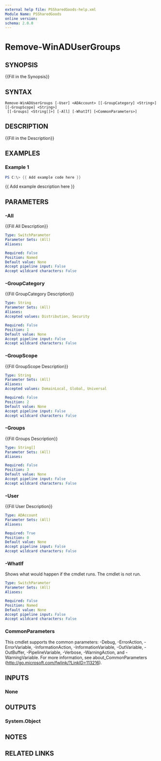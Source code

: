```yaml
---
external help file: PSSharedGoods-help.xml
Module Name: PSSharedGoods
online version:
schema: 2.0.0
---
```


# Remove-WinADUserGroups

## SYNOPSIS
{{Fill in the Synopsis}}

## SYNTAX

```
Remove-WinADUserGroups [-User] <ADAccount> [[-GroupCategory] <String>] [[-GroupScope] <String>]
 [[-Groups] <String[]>] [-All] [-WhatIf] [<CommonParameters>]
```

## DESCRIPTION
{{Fill in the Description}}

## EXAMPLES

### Example 1
```powershell
PS C:\> {{ Add example code here }}
```

{{ Add example description here }}

## PARAMETERS

### -All
{{Fill All Description}}

```yaml
Type: SwitchParameter
Parameter Sets: (All)
Aliases:

Required: False
Position: Named
Default value: None
Accept pipeline input: False
Accept wildcard characters: False
```

### -GroupCategory
{{Fill GroupCategory Description}}

```yaml
Type: String
Parameter Sets: (All)
Aliases:
Accepted values: Distribution, Security

Required: False
Position: 1
Default value: None
Accept pipeline input: False
Accept wildcard characters: False
```

### -GroupScope
{{Fill GroupScope Description}}

```yaml
Type: String
Parameter Sets: (All)
Aliases:
Accepted values: DomainLocal, Global, Universal

Required: False
Position: 2
Default value: None
Accept pipeline input: False
Accept wildcard characters: False
```

### -Groups
{{Fill Groups Description}}

```yaml
Type: String[]
Parameter Sets: (All)
Aliases:

Required: False
Position: 3
Default value: None
Accept pipeline input: False
Accept wildcard characters: False
```

### -User
{{Fill User Description}}

```yaml
Type: ADAccount
Parameter Sets: (All)
Aliases:

Required: True
Position: 0
Default value: None
Accept pipeline input: False
Accept wildcard characters: False
```

### -WhatIf
Shows what would happen if the cmdlet runs.
The cmdlet is not run.

```yaml
Type: SwitchParameter
Parameter Sets: (All)
Aliases:

Required: False
Position: Named
Default value: None
Accept pipeline input: False
Accept wildcard characters: False
```

### CommonParameters
This cmdlet supports the common parameters: -Debug, -ErrorAction, -ErrorVariable, -InformationAction, -InformationVariable, -OutVariable, -OutBuffer, -PipelineVariable, -Verbose, -WarningAction, and -WarningVariable. For more information, see about_CommonParameters (http://go.microsoft.com/fwlink/?LinkID=113216).

## INPUTS

### None

## OUTPUTS

### System.Object
## NOTES

## RELATED LINKS

